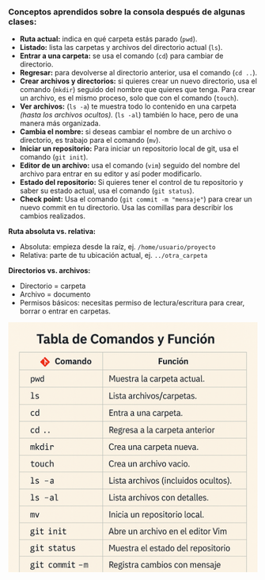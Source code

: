 ### Conceptos aprendidos sobre la consola después de algunas clases:

* **Ruta actual:** indica en qué carpeta estás parado (`pwd`).
* **Listado:** lista las carpetas y archivos del directorio actual (`ls`).
* **Entrar a una carpeta:** se usa el comando (`cd`) para cambiar de directorio.
* **Regresar:** para devolverse al directorio anterior, usa el comando (`cd ..`).
* **Crear archivos y directorios:** si quieres crear un nuevo directorio, usa el comando (`mkdir`) seguido del nombre que quieres que tenga. Para crear un archivo, es el mismo proceso, solo que con el comando (`touch`).
* **Ver archivos:** (`ls -a`) te muestra todo lo contenido en una carpeta *(hasta los archivos ocultos).* (`ls -al`) también lo hace, pero de una manera más organizada.
* **Cambia el nombre:** si deseas cambiar el nombre de un archivo o directorio, es trabajo para el comando (`mv`).
* **Iniciar un repositorio:** Para iniciar un repositorio local de git, usa el comando (`git init`).
* **Editor de un archivo:** usa el comando (`vim`) seguido del nombre del archivo para entrar en su editor y así poder modificarlo.
* **Estado del repositorio:** Si quieres tener el control de tu repositorio y saber su estado actual, usa el comando (`git status`).
* **Check point:** Usa el comando (`git commit -m "mensaje"`) para crear un nuevo commit en tu directorio. Usa las comillas para describir los cambios realizados.

**Ruta absoluta vs. relativa:**

  * Absoluta: empieza desde la raíz, ej. `/home/usuario/proyecto`
  * Relativa: parte de tu ubicación actual, ej. `../otra_carpeta`

  **Directorios vs. archivos:**

  * Directorio = carpeta
  * Archivo = documento
* Permisos básicos: necesitas permiso de lectura/escritura para crear, borrar o entrar en carpetas.

![En esta imagen se observan los comandos nombrados anteriormente de una manera más organizada](<Comandos consola.png>)




